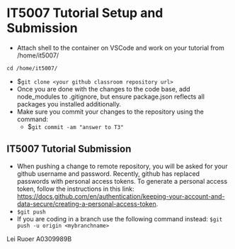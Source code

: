 # IT5007 Tutorial Setup and Submission

* Attach shell to the container on VSCode and work on your tutorial from /home/it5007/
```
cd /home/it5007/
```
* $```git clone <your github classroom repository url>```
* Once you are done with the changes to the code base, add node_modules to .gitignore, but ensure package.json reflects all packages you installed additionally.
* Make sure you commit your changes to the repository using the command:
  - $```git commit -am "answer to T3"```

## IT5007 Tutorial Submission
 * When pushing a change to remote repository, you will be asked for your github username and password. Recently, github has replaced passwords with personal access tokens. To generate a personal access token, follow the instructions in this link: https://docs.github.com/en/authentication/keeping-your-account-and-data-secure/creating-a-personal-access-token.
 * ```$git push```
 * If you are coding in a branch use the following command instead: ```$git push -u origin <mybranchname>```

Lei Ruoer
A0309989B